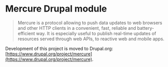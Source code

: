 Mercure Drupal module
======================

> Mercure is a protocol allowing to push data updates to web browsers and other HTTP clients in a convenient, fast, reliable and battery-efficient way. It is especially useful to publish real-time updates of resources served through web APIs, to reactive web and mobile apps.

Development of this project is moved to Drupal.org:
[https://www.drupal.org/project/mercure](https://www.drupal.org/project/mercure).

